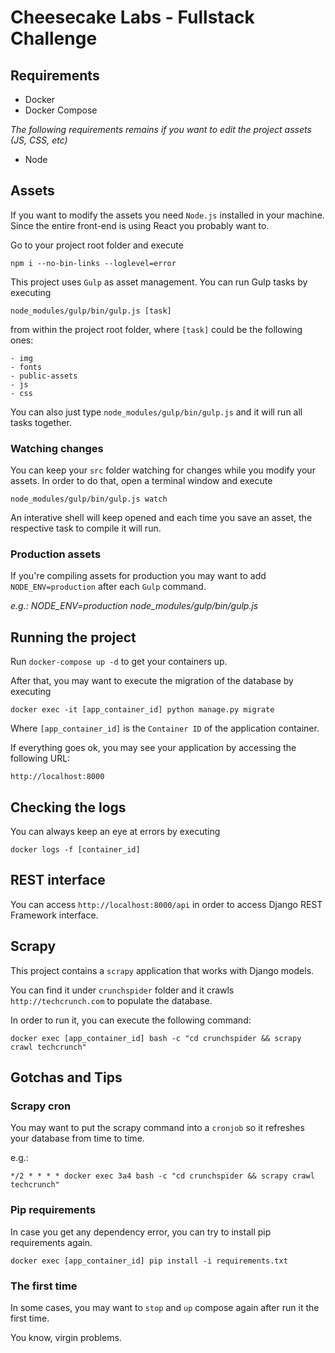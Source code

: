 # Cheesecake Labs - Fullstack Challenge

## Requirements

- Docker
- Docker Compose

*The following requirements remains if you want to edit the project assets (JS, CSS, etc)*

- Node

## Assets

If you want to modify the assets you need ```Node.js``` installed in your machine. Since the entire front-end is using React
you probably want to.

Go to your project root folder and execute

    npm i --no-bin-links --loglevel=error

This project uses ```Gulp``` as asset management. You can run Gulp tasks by executing

    node_modules/gulp/bin/gulp.js [task]

from within the project root folder, where ```[task]``` could be the following ones:

    - img
    - fonts
    - public-assets
    - js
    - css

You can also just type ```node_modules/gulp/bin/gulp.js``` and it will run all tasks together.

### Watching changes

You can keep your ```src``` folder watching for changes while you modify your assets.
In order to do that, open a terminal window and execute

    node_modules/gulp/bin/gulp.js watch

An interative shell will keep opened and each time you save an asset, the respective task to compile it will run.

### Production assets

If you're compiling assets for production you may want to add ```NODE_ENV=production``` after each ```Gulp``` command.

*e.g.: NODE_ENV=production node_modules/gulp/bin/gulp.js*

## Running the project

Run ```docker-compose up -d``` to get your containers up.

After that, you may want to execute the migration of the database by executing

    docker exec -it [app_container_id] python manage.py migrate

Where ```[app_container_id]``` is the ```Container ID``` of the application container.

If everything goes ok, you may see your application by accessing the following URL:

    http://localhost:8000

## Checking the logs

You can always keep an eye at errors by executing

    docker logs -f [container_id]

## REST interface

You can access ```http://localhost:8000/api``` in order to access Django REST Framework interface.

## Scrapy

This project contains a ```scrapy``` application that works with Django models.

You can find it under ```crunchspider``` folder and it crawls ```http://techcrunch.com``` to populate the database.

In order to run it, you can execute the following command:

    docker exec [app_container_id] bash -c "cd crunchspider && scrapy crawl techcrunch"

## Gotchas and Tips

### Scrapy cron

You may want to put the scrapy command into a ```cronjob``` so it refreshes your database from time to time.

e.g.:
    
    */2 * * * * docker exec 3a4 bash -c "cd crunchspider && scrapy crawl techcrunch"

### Pip requirements

In case you get any dependency error, you can try to install pip requirements again.

    docker exec [app_container_id] pip install -i requirements.txt

### The first time

In some cases, you may want to ```stop``` and ```up``` compose again after run it the first time.

You know, virgin problems.



